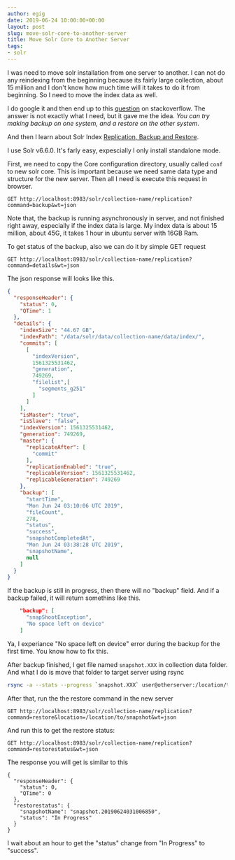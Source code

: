 ```yaml
---
author: egig
date: 2019-06-24 10:00:00+00:00
layout: post
slug: move-solr-core-to-another-server
title: Move Solr Core to Another Server
tags:
- solr
---
```



I was need to move solr installation from one server to another. I can not do any reindexing from the beginning because its fairly large collection, about 15 million and I don't know how much time will it takes to do it from beginning. So I need to move the index data as well.

I do google it and then end up to this [question](https://stackoverflow.com/questions/32242873/how-to-move-data-to-solr-production-instance-without-re-indexing) on stackoverflow. The answer is not exactly what I need, but it gave me the idea. _You can try making backup on one system, and a restore on the other system_.

And then I learn about Solr Index [Replication, Backup and Restore](https://lucene.apache.org/solr/guide/6_6/making-and-restoring-backups.html).

I use Solr v6.6.0. It's farly easy, expescially I only install standalone mode. 

First, we need to copy the Core configuration directory, usually called `conf` to new solr core. This is important because we need same data type and structure for the new server. Then all I need is execute this request in browser.

```
GET http://localhost:8983/solr/collection-name/replication?command=backup&wt=json
```

Note that, the backup is running asynchronously in server, and not finished right away, especially if the index data is large. My index data is about 15 million, about 45G, it takes 1 hour in ubuntu server with 16GB Ram.

To get status of the backup, also we can do it by simple GET request

```
GET http://localhost:8983/solr/collection-name/replication?command=details&wt=json
```

The json response will looks like this.

```json 
{
  "responseHeader": {
    "status": 0,
    "QTime": 1
  },
  "details": {
    "indexSize": "44.67 GB",
    "indexPath": "/data/solr/data/collection-name/data/index/",
    "commits": [
      [
        "indexVersion",
        1561325531462,
        "generation",
        749269,
        "filelist",[
          "segments_g251"
        ]
      ]
    ],
    "isMaster": "true",
    "isSlave": "false",
    "indexVersion": 1561325531462,
    "generation": 749269,
    "master": {
      "replicateAfter": [
        "commit"
      ],
      "replicationEnabled": "true",
      "replicableVersion": 1561325531462,
      "replicableGeneration": 749269
    },
    "backup": [
      "startTime",
      "Mon Jun 24 03:10:06 UTC 2019",
      "fileCount",
      278,
      "status",
      "success",
      "snapshotCompletedAt",
      "Mon Jun 24 03:38:28 UTC 2019",
      "snapshotName",
      null
    ]
  }
}
```

If the backup is still in progress, then there will no "backup" field. And if a backup failed, it will return somethins like this.

```json
    "backup": [
      "snapShootException",
      "No space left on device"
    ]
```

Ya, I experiance "No space left on device" error during the backup for the first time. You know how to fix this.

After backup finished, I get file named `snapshot.XXX` in collection data folder. And what I do is move that folder to target server using rsync

```sh
rsync -a --stats --progress `snapshot.XXX` user@otherserver:/location/to/new_collection/data
```

After that, run the the restore command in the new server

```
GET http://localhost:8983/solr/collection-name/replication?command=restore&location=/location/to/snapshot&wt=json
```

And run this to get the restore status:

```
GET http://localhost:8983/solr/collection-name/replication?command=restorestatus&wt=json
```

The response you will get is similar to this

```
{
  "responseHeader": {
    "status": 0,
    "QTime": 0
  },
  "restorestatus": {
    "snapshotName": "snapshot.20190624031006850",
    "status": "In Progress"
  }
}
```

I wait about an hour to get the "status" change from "In Progress" to "success".



